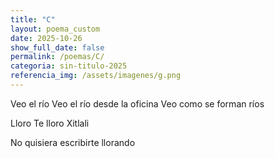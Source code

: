 ```yaml
---
title: "C"
layout: poema_custom
date: 2025-10-26
show_full_date: false
permalink: /poemas/C/
categoria: sin-titulo-2025
referencia_img: /assets/imagenes/g.png
---
```

Veo el río
Veo el río desde la oficina
Veo como se forman ríos

Lloro
Te lloro Xitlali

No quisiera escribirte llorando
